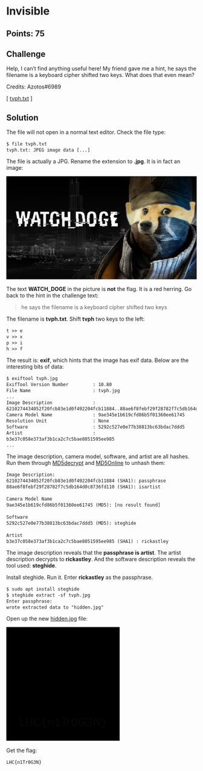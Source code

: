 # Invisible

## Points: 75

## Challenge

Help, I can’t find anything useful here! My friend gave me a hint, he says the filename is a keyboard cipher shifted two keys. What does that even mean?

Credits: Azotos#6989

[ [tvph.txt][1] ]

## Solution

The file will not open in a normal text editor. Check the file type:

```
$ file tvph.txt 
tvph.txt: JPEG image data [...]
```

The file is actually a JPG. Rename the extension to **.jpg**. It is in fact an image:

![watch_doge](./tvph.jpg)

The text **WATCH_DOGE** in the picture is **not** the flag. It is a red herring. Go back to the hint in the challenge text:
> he says the filename is a keyboard cipher shifted two keys

The filename is **tvph.txt**. Shift **tvph** two keys to the left:
```
t >> e
v >> x
p >> i
h >> f
```

The result is: **exif**, which hints that the image has exif data. Below are the interesting bits of data:
```
$ exiftool tvph.jpg 
ExifTool Version Number         : 10.80
File Name                       : tvph.jpg
...
Image Description               : 6210274434052f20fcb83e1d0f492204fcb11884..88ae6f8febf29f28782f7c5db164d0c8736fd110
Camera Model Name               : 9ae345e1b619cfd86b5f01360ee61745
Resolution Unit                 : None
Software                        : 5292c527e0e77b38813bc63bdac7ddd5
Artist                          : b3e37c058e373af3b1ca2c7c5bae8051595ee985
...
```

The image description, camera model, software, and artist are all hashes. Run them through [MD5decrypt][2] and [MD5Online][3] to unhash them:
```
Image Description:
6210274434052f20fcb83e1d0f492204fcb11884 (SHA1): passphrase
88ae6f8febf29f28782f7c5db164d0c8736fd110 (SHA1): isartist

Camera Model Name
9ae345e1b619cfd86b5f01360ee61745 (MD5): [no result found]

Software
5292c527e0e77b38813bc63bdac7ddd5 (MD5): steghide

Artist
b3e37c058e373af3b1ca2c7c5bae8051595ee985 (SHA1) : rickastley
```

The image description reveals that the **passphrase is artist**. The artist description decrypts to **rickastley**. And the software description reveals the tool used: **steghide**.

Install steghide. Run it. Enter **rickastley** as the passphrase. 
```
$ sudo apt install steghide
$ steghide extract -sf tvph.jpg
Enter passphrase: 
wrote extracted data to "hidden.jpg"
```

Open up the new [hidden.jpg][4] file:

![hidden][4]

Get the flag:
```
LHC{n1Tr0G3N}
```

[1]:./tvph.txt
[2]:https://md5decrypt.net
[3]:https://www.md5online.org/
[4]:./hidden.jpg